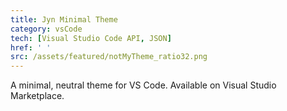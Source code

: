 ```yaml
---
title: Jyn Minimal Theme
category: vsCode
tech: [Visual Studio Code API, JSON]
href: ' '
src: /assets/featured/notMyTheme_ratio32.png
---
```


A minimal, neutral theme for VS Code. Available on Visual Studio Marketplace.
